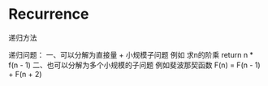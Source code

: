 # Recurrence
递归方法


递归问题：
一、可以分解为直接量 + 小规模子问题  例如 求n的阶乘  return n * f(n - 1)
二、也可以分解为多个小规模的子问题 例如斐波那契函数 F(n) = F(n - 1) + F(n + 2)
